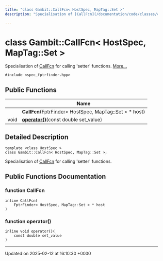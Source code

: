 ```yaml
---
title: "class Gambit::CallFcn< HostSpec, MapTag::Set >"
description: "Specialisation of [CallFcn](/documentation/code/classes/classgambit_1_1callfcn/) for calling 'setter' functions. "

---
```


# class Gambit::CallFcn< HostSpec, MapTag::Set >



Specialisation of [CallFcn](/documentation/code/classes/classgambit_1_1callfcn/) for calling 'setter' functions.  [More...](#detailed-description)


`#include <spec_fptrfinder.hpp>`

## Public Functions

|                | Name           |
| -------------- | -------------- |
| | **[CallFcn](/documentation/code/classes/classgambit_1_1callfcn_3_01hostspec_00_01maptag_1_1set_01_4/#function-callfcn)**([FptrFinder](/documentation/code/classes/classgambit_1_1fptrfinder/)< HostSpec, [MapTag::Set](/documentation/code/classes/structgambit_1_1maptag_1_1set/) > * host) |
| void | **[operator()](/documentation/code/classes/classgambit_1_1callfcn_3_01hostspec_00_01maptag_1_1set_01_4/#function-operator)**(const double set_value) |

## Detailed Description

```
template <class HostSpec >
class Gambit::CallFcn< HostSpec, MapTag::Set >;
```

Specialisation of [CallFcn](/documentation/code/classes/classgambit_1_1callfcn/) for calling 'setter' functions. 
## Public Functions Documentation

### function CallFcn

```
inline CallFcn(
    FptrFinder< HostSpec, MapTag::Set > * host
)
```


### function operator()

```
inline void operator()(
    const double set_value
)
```


-------------------------------

Updated on 2025-02-12 at 16:10:30 +0000